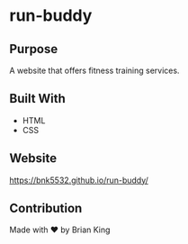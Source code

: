 # run-buddy

## Purpose
A website that offers fitness training services.

## Built With
* HTML
* CSS

## Website
https://bnk5532.github.io/run-buddy/

## Contribution
Made with ❤️ by Brian King
